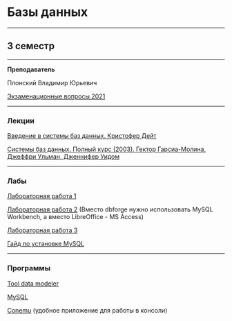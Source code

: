 # Базы данных
____________
## 3 семестр
___________
**Преподаватель**

Плонский Владимир Юрьевич

[Экзаменационные вопросы 2021](../Files/Databases/Экз_вопросы_по_%20дисц_БД_2021.pdf)
_________
### Лекции
[Введение в системы баз данных. Кристофер Дейт](../Files/Databases/Введение_в_системы_баз_данных.pdf)

[Системы баз данных. Полный курс (2003). Гектор Гарсиа-Молина, Джеффри Ульман, Дженнифер Уидом](../Files/Databases/Системы_баз_данных_полный_курс.pdf)
_________
### Лабы

[Лабораторная работа 1](../Files/Databases/Лаб_1%20TDM.doc)

[Лабораторная работа 2](../Files/Databases/Лабораторная_работа_MySQL.pdf) (Вместо dbforge нужно использовать MySQL Workbench, а вместо LibreOffice - MS Access)

[Лабораторная работа 3](../Files/Databases/Лаб_3%20SQL.docx) 

[Гайд по установке MySQL](../Files/Databases/GuideMySQL.md)
__________
### Программы

[Tool data modeler](https://disk.yandex.ru/d/sF1ltdDv0cJHHw)

[MySQL](https://dev.mysql.com/downloads/)

[Conemu](https://conemu.github.io/) (удобное приложение для работы в консоли)
